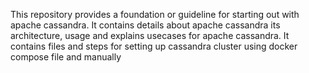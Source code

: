 This repository provides a foundation or guideline for starting out with apache cassandra. It contains details about apache cassandra its architecture, usage and explains usecases for apache cassandra. It contains files and steps for setting up cassandra cluster using docker compose file and manually